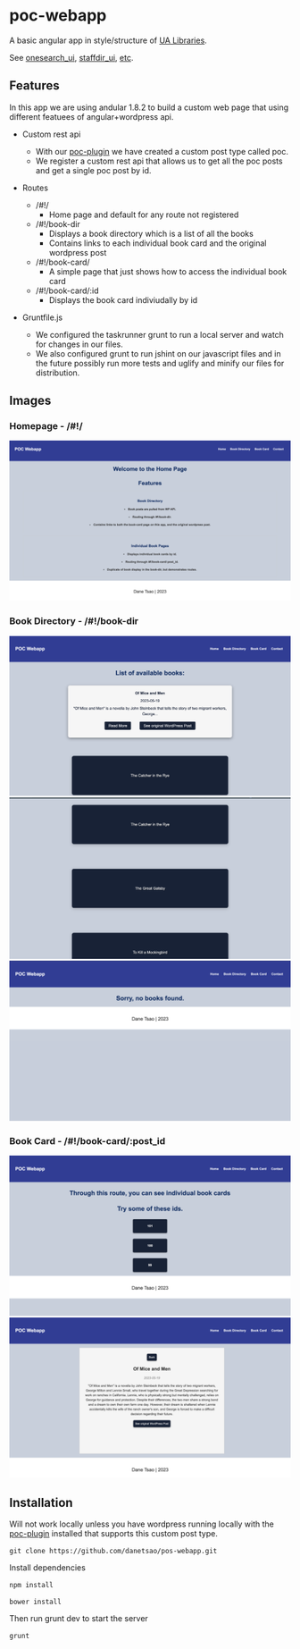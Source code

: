 # poc-webapp

A basic angular app in style/structure of [UA Libraries](https://github.com/ualibweb).

See [onesearch_ui](https://github.com/ualibweb/oneSearch_ui), [staffdir_ui](https://github.com/ualibweb/staffdir_ui), [etc](https://github.com/ualibweb).


## Features
In this app we are using andular 1.8.2 to build a custom web page that using different featuees of angular+wordpress api.

- Custom rest api
    - With our [poc-plugin](https://github.com/danetsao/poc-plugin) we have created a custom post type called poc.
    - We register a custom rest api that allows us to get all the poc posts and get a single poc post by id.
- Routes
    - /#!/
        - Home page and default for any route not registered
    - /#!/book-dir
        - Displays a book directory which is a list of all the books
        - Contains links to each individual book card and the original wordpress post
    - /#!/book-card/
        - A simple page that just shows how to access the individual book card
    - /#!/book-card/:id
        - Displays the book card indiviudally by id


- Gruntfile.js
    - We configured the taskrunner grunt to run a local server and watch for changes in our files.
    - We also configured grunt to run jshint on our javascript files and in the future possibly run more tests and uglify and minify our files for distribution.


## Images

### Homepage - /#!/

![home](https://github.com/danetsao/poc-webapp/blob/main/images/poc-webapp-home.jpg)

### Book Directory - /#!/book-dir

![book-dir1](https://github.com/danetsao/poc-webapp/blob/main/images/poc-webapp-dir1.jpg)
![book-dir2](https://github.com/danetsao/poc-webapp/blob/main/images/poc-webapp-dir2.jpg)
![book-dir-no-books](https://github.com/danetsao/poc-webapp/blob/main/images/poc-webapp-no-books.jpg)

### Book Card - /#!/book-card/:post_id

![book-card1](https://github.com/danetsao/poc-webapp/blob/main/images/poc-webapp-card1.jpg)
![book-card2](https://github.com/danetsao/poc-webapp/blob/main/images/poc-webapp-card2.jpg)


## Installation
Will not work locally unless you have wordpress running locally with the [poc-plugin](https://github.com/danetsao/poc-plugin) installed that supports this custom post type.
```
git clone https://github.com/danetsao/pos-webapp.git
```
Install dependencies
```
npm install
```
```
bower install
```
Then run grunt dev to start the server
```
grunt
```

